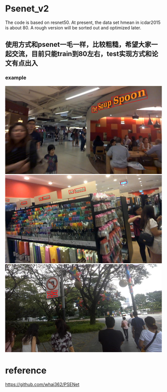 # Psenet_v2
The code is based on resnet50. At present, the data set hmean in icdar2015 is about 80. A rough version will be sorted out and optimized later.


## 使用方式和psenet一毛一样，比较粗糙，希望大家一起交流，目前只能train到80左右，test实现方式和论文有点出入

### example

![Alt text](./image/1.jpg)
![Alt text](./image/2.jpg)
![Alt text](./image/3.jpg)

# reference

https://github.com/whai362/PSENet

